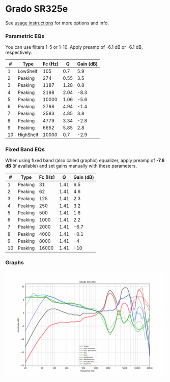 # Grado SR325e
See [usage instructions](https://github.com/jaakkopasanen/AutoEq#usage) for more options and info.

### Parametric EQs
You can use filters 1-5 or 1-10. Apply preamp of -6.1 dB or -6.1 dB, respectively.

|   # | Type      |   Fc (Hz) |    Q |   Gain (dB) |
|-----|-----------|-----------|------|-------------|
|   1 | LowShelf  |       105 | 0.7  |         5.9 |
|   2 | Peaking   |       274 | 0.55 |         3.5 |
|   3 | Peaking   |      1187 | 1.28 |         0.8 |
|   4 | Peaking   |      2198 | 2.04 |        -8.3 |
|   5 | Peaking   |     10000 | 1.06 |        -5.6 |
|   6 | Peaking   |      2798 | 4.94 |        -1.4 |
|   7 | Peaking   |      3583 | 4.85 |         3.8 |
|   8 | Peaking   |      4779 | 3.34 |        -2.8 |
|   9 | Peaking   |      6652 | 5.85 |         2.8 |
|  10 | HighShelf |     10000 | 0.7  |        -2.9 |

### Fixed Band EQs
When using fixed band (also called graphic) equalizer, apply preamp of **-7.6 dB** (if available) and set gains manually with these parameters.

|   # | Type    |   Fc (Hz) |    Q |   Gain (dB) |
|-----|---------|-----------|------|-------------|
|   1 | Peaking |        31 | 1.41 |         6.5 |
|   2 | Peaking |        62 | 1.41 |         4.6 |
|   3 | Peaking |       125 | 1.41 |         2.3 |
|   4 | Peaking |       250 | 1.41 |         3.2 |
|   5 | Peaking |       500 | 1.41 |         1.6 |
|   6 | Peaking |      1000 | 1.41 |         2.2 |
|   7 | Peaking |      2000 | 1.41 |        -6.7 |
|   8 | Peaking |      4000 | 1.41 |        -0.1 |
|   9 | Peaking |      8000 | 1.41 |        -4   |
|  10 | Peaking |     16000 | 1.41 |       -10   |

### Graphs
![](./Grado%20SR325e.png)
